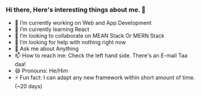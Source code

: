 ### Hi there, Here's interesting things about me. 👋

- 🔭 I’m currently working on Web and App Development
- 🌱 I’m currently learning React
- 👯 I’m looking to collaborate on MEAN Stack Or MERN Stack
- 🤔 I’m looking for help with nothing right now
- 💬 Ask me about Anything
- 📫 How to reach me: Check the left hand side. There's an E-mail Taa daa!
- 😄 Pronouns: He/Him
- ⚡ Fun fact: I can adapt any new framework within short amount of time. (~20 days)
